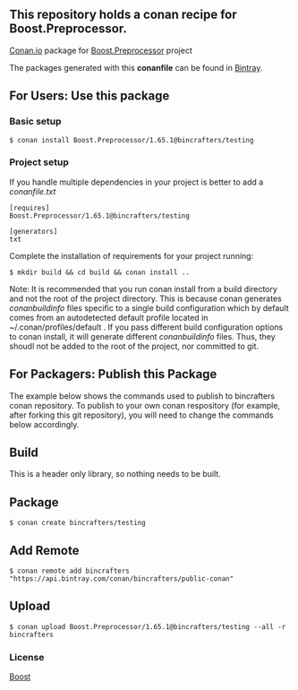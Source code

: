 ## This repository holds a conan recipe for Boost.Preprocessor.

[Conan.io](https://conan.io) package for [Boost.Preprocessor](https://github.com/Boostorg/Preprocessor) project

The packages generated with this **conanfile** can be found in [Bintray](https://bintray.com/bincrafters/public-conan/Boost.Preprocessor%3Abincrafters).

## For Users: Use this package

### Basic setup

    $ conan install Boost.Preprocessor/1.65.1@bincrafters/testing

### Project setup

If you handle multiple dependencies in your project is better to add a *conanfile.txt*

    [requires]
    Boost.Preprocessor/1.65.1@bincrafters/testing

    [generators]
    txt

Complete the installation of requirements for your project running:</small></span>

    $ mkdir build && cd build && conan install ..
	
Note: It is recommended that you run conan install from a build directory and not the root of the project directory.  This is because conan generates *conanbuildinfo* files specific to a single build configuration which by default comes from an autodetected default profile located in ~/.conan/profiles/default .  If you pass different build configuration options to conan install, it will generate different *conanbuildinfo* files.  Thus, they shoudl not be added to the root of the project, nor committed to git. 

## For Packagers: Publish this Package

The example below shows the commands used to publish to bincrafters conan repository. To publish to your own conan respository (for example, after forking this git repository), you will need to change the commands below accordingly. 

## Build  

This is a header only library, so nothing needs to be built.

## Package 

    $ conan create bincrafters/testing
	
## Add Remote

	$ conan remote add bincrafters "https://api.bintray.com/conan/bincrafters/public-conan"

## Upload

    $ conan upload Boost.Preprocessor/1.65.1@bincrafters/testing --all -r bincrafters

### License
[Boost](LICENSE)
